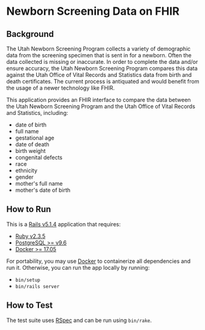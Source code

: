 Newborn Screening Data on FHIR
==============================

## Background

The Utah Newborn Screening Program collects a variety of demographic data from
the screening specimen that is sent in for a newborn. Often the data collected
is missing or inaccurate. In order to complete the data and/or ensure accuracy,
the Utah Newborn Screening Program compares this data against the Utah Office of
Vital Records and Statistics data from birth and death certificates. The current
process is antiquated and would benefit from the usage of a newer technology
like FHIR.

This application provides an FHIR interface to compare the data between the Utah
Newborn Screening Program and the Utah Office of Vital Records and Statistics,
including:

- date of birth
- full name
- gestational age
- date of death
- birth weight
- congenital defects
- race
- ethnicity
- gender
- mother's full name
- mother's date of birth

## How to Run

This is a [Rails v5.1.4][rails] application that requires:

- [Ruby v2.3.5][ruby]
- [PostgreSQL >= v9.6][postgres]
- [Docker >= 17.05][docker]

For portability, you may use [Docker][docker] to containerize all dependencies
and run it. Otherwise, you can run the app locally by running:

- `bin/setup`
- `bin/rails server`

## How to Test

The test suite uses [RSpec][rspec] and can be run using `bin/rake`.

[docker]:   https://docker.com
[rspec]:    https://rspec.info
[rails]:    https://rubyonrails.org
[ruby]:     https://www.ruby-lang.org
[postgres]: https://www.postgresql.org
